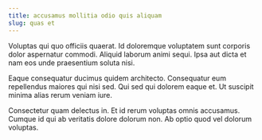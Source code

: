 ```yaml
---
title: accusamus mollitia odio quis aliquam
slug: quas et
---
```


Voluptas qui quo officiis quaerat. Id doloremque voluptatem sunt corporis dolor aspernatur commodi. Aliquid laborum animi sequi. Ipsa aut dicta et nam eos unde praesentium soluta nisi.

Eaque consequatur ducimus quidem architecto. Consequatur eum repellendus maiores qui nisi sed. Qui sed qui dolorem eaque et. Ut suscipit minima alias rerum veniam iure.

Consectetur quam delectus in. Et id rerum voluptas omnis accusamus. Cumque id qui ab veritatis dolore dolorum non. Ab optio quod vel dolorum voluptas.
